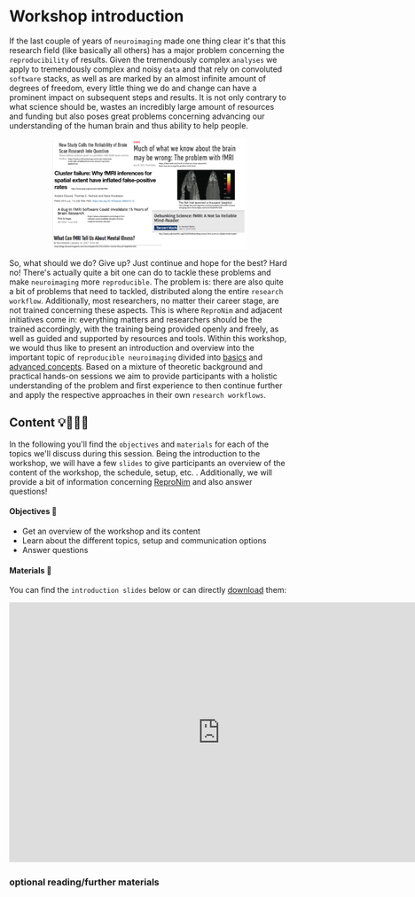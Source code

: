 # Workshop introduction

If the last couple of years of `neuroimaging` made one thing clear it's that this research field (like basically all others) has a major problem concerning the `reproducibility` of results. Given the tremendously complex `analyses` we apply to tremendously complex and noisy `data` and that rely on convoluted `software` stacks, as well as are marked by an almost infinite amount of degrees of freedom, every little thing we do and change can have a prominent impact on subsequent steps and results. It is not only contrary to what science should be, wastes an incredibly large amount of resources and funding but also poses great problems concerning advancing our understanding of the human brain and thus ability to help people.

<center>
<img src="https://raw.githubusercontent.com/ReproNim/DGPA_workshop_2022/main/workshop/static/reproducibility_neuroimaging.png" alt="reproducibility neuroimaging" style="height: 200px;">
</center>

So, what should we do? Give up? Just continue and hope for the best? Hard no! There's actually quite a bit one can do to tackle these problems and make `neuroimaging` more `reproducible`. The problem is: there are also quite a bit of problems that need to tackled, distributed along the entire `research workflow`. Additionally, most researchers, no matter their career stage, are not trained concerning these aspects. This is where `ReproNim` and adjacent initiatives come in: everything matters and researchers should be the trained accordingly, with the training being provided openly and freely, as well as guided and supported by resources and tools. Within this workshop, we would thus like to present an introduction and overview into the important topic of `reproducible neuroimaging` divided into [basics](http://www.repronim.org/DGPA_workshop_2022/basics.html) and [advanced concepts](http://www.repronim.org/DGPA_workshop_2022/advanced.html). Based on a mixture of theoretic background and practical hands-on sessions we aim to provide participants with a holistic understanding of the problem and first experience to then continue further and apply the respective approaches in their own `research workflows`.

## Content 💡👩🏽‍🏫  

In the following you'll find the `objectives` and `materials` for each of the topics we'll discuss during this session. Being the introduction to the workshop, we will have a few `slides` to give participants an overview of the content of the workshop, the schedule, setup, etc. . Additionally, we will provide a bit of information concerning [ReproNim](https://www.repronim.org/) and also answer questions!

#### Objectives 📍
- Get an overview of the workshop and its content
- Learn about the different topics, setup and communication options
- Answer questions

#### Materials 📓

You can find the `introduction slides` below or can directly [download](https://docs.google.com/presentation/d/1V8isbmxYwRBRrz1avViFZYEeKOmzQQq9_Y3mWycGfVo/present?usp=sharing) them:

<iframe src="https://docs.google.com/presentation/d/e/2PACX-1vSh9f918rvaKWOTOVRLD0At2o6AN99nVIQvkqagVBdKTmG5jR1wXQtxPc5Eei4NzBxCmY_ssw-EhlSr/embed?start=false&loop=false&delayms=3000" frameborder="0" width="760" height="469" allowfullscreen="true" mozallowfullscreen="true" webkitallowfullscreen="true"></iframe>

### optional reading/further materials

